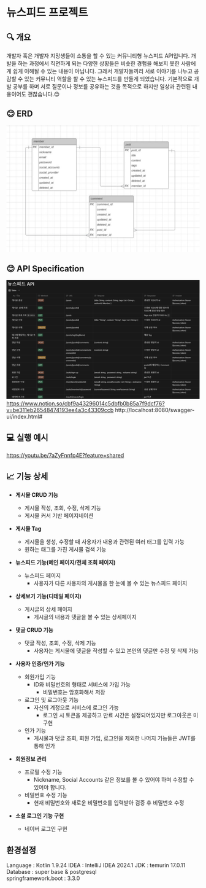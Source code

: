 # 뉴스피드 프로젝트

## 🔍 개요

개발자 혹은 개발자 지망생들이 소통을 할 수 있는 커뮤니티형 뉴스피드 API입니다.
개발을 하는 과정에서 직면하게 되는 다양한 상황들은 비슷한 경험을 해보지 못한 사람에게 쉽게 이해될 수 있는 내용이 아닙니다.
그래서 개발자들끼리 서로 이야기를 나누고 공감할 수 있는 커뮤니티 역할을 할 수 있는 뉴스피드를 만들게 되었습니다.
기본적으로 개발 공부를 하며 서로 질문이나 정보를 공유하는 것을 목적으로 하지만 일상과 관련된 내용이어도 괜찮습니다.😊

## 😊 ERD

![ERD.png](assets/ERD.png)

## 😊 API Specification

![img.png](assets/API_SPEC.png)
https://www.notion.so/cbf9a43296014c5dbfb0b85a7f9dcf76?v=be311eb26548474193ee4a3c43309ccb
http://localhost:8080/swagger-ui/index.html#

## 💻 실행 예시

https://youtu.be/7aZyFnnfp4E?feature=shared

## 📈 기능 상세

- **게시물 CRUD 기능**
    - 게시물 작성, 조회, 수정, 삭제 기능
    - 게시물 커서 기반 페이지네이션

- **게시물 Tag**
    - 게시물을 생성, 수정할 때 사용자가 내용과 관련된 여러 태그를 입력 가능
    - 원하는 태그를 가진 게시물 검색 기능

- **뉴스피드 기능(메인 페이지/전체 조회 페이지)**
    - 뉴스피드 페이지
        - 사용자가 다른 사용자의 게시물을 한 눈에 볼 수 있는 뉴스피드 페이지

- **상세보기 기능(디테일 페이지)**
    - 게시글의 상세 페이지
        - 게시글의 내용과 댓글을 볼 수 있는 상세페이지

- **댓글 CRUD 기능**
    - 댓글 작성, 조회, 수정, 삭제 기능
        - 사용자는 게시물에 댓글을 작성할 수 있고 본인의 댓글만 수정 및 삭제 가능

- **사용자 인증/인가 기능**
    - 회원가입 기능
        - ID와 비밀번호의 형태로 서비스에 가입 가능
            - 비밀번호는 암호화해서 저장
    - 로그인 및 로그아웃 기능
        - 자신의 계정으로 서비스에 로그인 가능
            - 로그인 시 토큰을 제공하고 만료 시간은 설정되어있지만 로그아웃은 미구현
    - 인가 기능
        - 게시물과 댓글 조회, 회원 가입, 로그인을 제외한 나머지 기능들은 JWT를 통해 인가

- **회원정보 관리**
    - 프로필 수정 기능
        - Nickname, Social Accounts 같은 정보를 볼 수 있어야 하며 수정할 수 있어야 합니다.
    - 비밀번호 수정 기능
        - 현재 비밀번호와 새로운 비밀번호를 입력받아 검증 후 비밀번호 수정

- **소셜 로그인 기능 구현**
    - 네이버 로그인 구현

## 환경설정

Language : Kotlin 1.9.24
IDEA : IntelliJ IDEA 2024.1
JDK : temurin 17.0.11  
Database : super base & postgresql  
springframework.boot : 3.3.0
